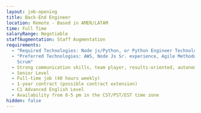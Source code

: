 ```yaml
---
layout: job-opening
title: Back-End Engineer
location: Remote - Based in AMER/LATAM
time: Full Time
salaryRange: Negotiable
staffAugmentation: Staff Augmentation
requirements:
  - "Required Technologies: Node js/Python, or Python Engineer Technologies"
  - "Preferred Technologies: AWS, Node Js Sr. experience, Agile Methodology /
    Scrum"
  - Strong communication skills, team player, results-oriented, autonomy
  - Senior Level
  - Full-time job (40 hours weekly)
  - 1-year contract (possible contract extension)
  - C1 Advanced English Level
  - Availability from 8-5 pm in the CST/PST/EST time zone
hidden: false
---
```

